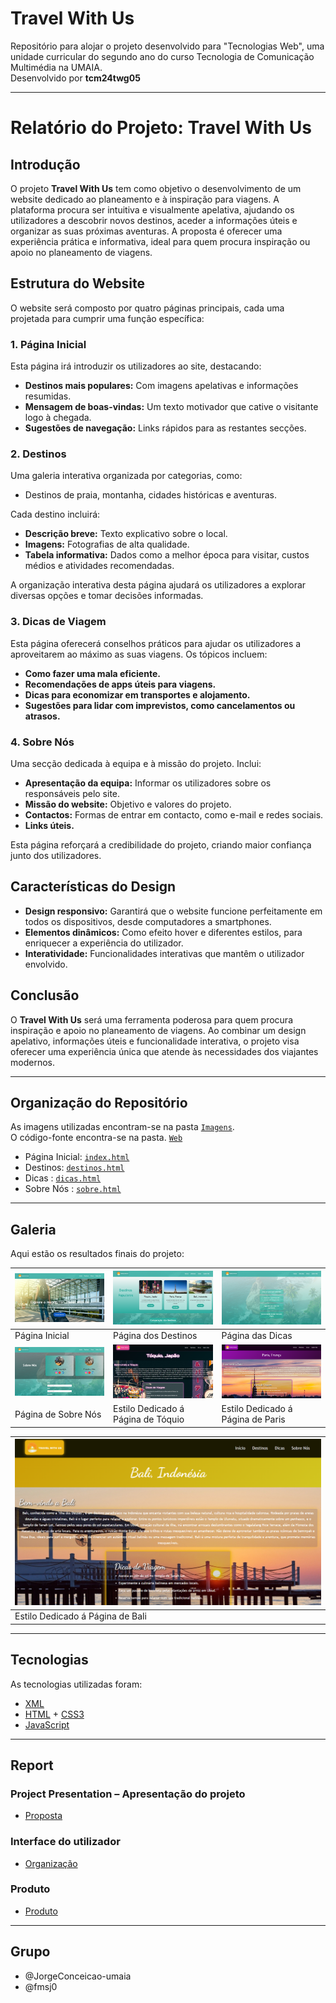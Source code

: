 # Travel With Us  

Repositório para alojar o projeto desenvolvido para "Tecnologias Web", uma unidade curricular do segundo ano do curso Tecnologia de Comunicação Multimédia na UMAIA.  
Desenvolvido por **tcm24twg05**

---

# Relatório do Projeto: Travel With Us

## Introdução
O projeto **Travel With Us** tem como objetivo o desenvolvimento de um website dedicado ao planeamento e à inspiração para viagens. A plataforma procura ser intuitiva e visualmente apelativa, ajudando os utilizadores a descobrir novos destinos, aceder a informações úteis e organizar as suas próximas aventuras. A proposta é oferecer uma experiência prática e informativa, ideal para quem procura inspiração ou apoio no planeamento de viagens.


## Estrutura do Website
O website será composto por quatro páginas principais, cada uma projetada para cumprir uma função específica:

### 1. Página Inicial
Esta página irá introduzir os utilizadores ao site, destacando:

- **Destinos mais populares:** Com imagens apelativas e informações resumidas.
- **Mensagem de boas-vindas:** Um texto motivador que cative o visitante logo à chegada.
- **Sugestões de navegação:** Links rápidos para as restantes secções.

### 2. Destinos
Uma galeria interativa organizada por categorias, como:

- Destinos de praia, montanha, cidades históricas e aventuras.

Cada destino incluirá:

- **Descrição breve:** Texto explicativo sobre o local.
- **Imagens:** Fotografias de alta qualidade.
- **Tabela informativa:** Dados como a melhor época para visitar, custos médios e atividades recomendadas.

A organização interativa desta página ajudará os utilizadores a explorar diversas opções e tomar decisões informadas.

### 3. Dicas de Viagem
Esta página oferecerá conselhos práticos para ajudar os utilizadores a aproveitarem ao máximo as suas viagens. Os tópicos incluem:

- **Como fazer uma mala eficiente.**
- **Recomendações de apps úteis para viagens.**
- **Dicas para economizar em transportes e alojamento.**
- **Sugestões para lidar com imprevistos, como cancelamentos ou atrasos.**

### 4. Sobre Nós
Uma secção dedicada à equipa e à missão do projeto. Inclui:

- **Apresentação da equipa:** Informar os utilizadores sobre os responsáveis pelo site.
- **Missão do website:** Objetivo e valores do projeto.
- **Contactos:** Formas de entrar em contacto, como e-mail e redes sociais.
- **Links úteis.**

Esta página reforçará a credibilidade do projeto, criando maior confiança junto dos utilizadores.

## Características do Design
- **Design responsivo:** Garantirá que o website funcione perfeitamente em todos os dispositivos, desde computadores a smartphones.
- **Elementos dinâmicos:** Como efeito hover e diferentes estilos, para enriquecer a experiência do utilizador.
- **Interatividade:** Funcionalidades interativas que mantêm o utilizador envolvido.

## Conclusão
O **Travel With Us** será uma ferramenta poderosa para quem procura inspiração e apoio no planeamento de viagens. Ao combinar um design apelativo, informações úteis e funcionalidade interativa, o projeto visa oferecer uma experiência única que atende às necessidades dos viajantes modernos.



---

## Organização do Repositório   

As imagens utilizadas encontram-se na pasta [`Imagens`](Web/Imagens).  
O código-fonte encontra-se na pasta. [`Web`](/Web) 
- Página Inicial: [`index.html`](Web/index.html)
- Destinos: [`destinos.html`](Web/destinos.html)
- Dicas : [`dicas.html`](Web/dicas.html)
- Sobre Nós : [`sobre.html`](Web/sobre.html)
---

## Galeria  

Aqui estão os resultados finais do projeto:

| ![Imagem 1](prints/print1.png)        | ![Imagem 2](prints/print2.png)        | ![Imagem 3](prints/print3.png)        |
|---------------------------------------|---------------------------------------|---------------------------------------|
| Página Inicial                        | Página dos Destinos                   | Página das Dicas                      |
| ![Imagem 4](prints/print4.png)        | ![Imagem 5](prints/print5.png)        | ![Imagem 6](prints/print6.png)        |
| Página de Sobre Nós                   | Estilo Dedicado á Página de Tóquio    | Estilo Dedicado á Página de Paris     |

| ![Imagem 7](prints/print7.png)        |
|---------------------------------------|
| Estilo Dedicado á Página de Bali    |



---

## Tecnologias  

As tecnologias utilizadas foram:  

- [XML](https://www.w3schools.com/xml/)  
- [HTML](https://www.w3schools.com/Html/) + [CSS3](https://www.w3schools.com/css/)  
- [JavaScript](https://www.w3schools.com/js/) 

---

## Report

### Project Presentation – Apresentação do projeto
- [Proposta](Relatório/Proposta)
### Interface do utilizador
- [Organização](Relatório/InterfaceUtilizador)
### Produto
- [Produto](Relatório/Produto)

---

## Grupo

- @JorgeConceicao-umaia
- @fmsj0
